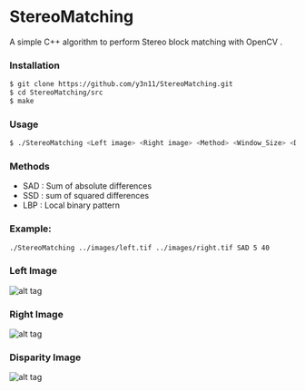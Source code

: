 # StereoMatching


A simple C++ algorithm to perform Stereo block matching with OpenCV .

### Installation

```sh
$ git clone https://github.com/y3n11/StereoMatching.git
$ cd StereoMatching/src
$ make
```
### Usage
```sh
$ ./StereoMatching <Left image> <Right image> <Method> <Window_Size> <Disp>
```

### Methods
- SAD : Sum of absolute differences
- SSD : sum of squared differences
- LBP : Local binary pattern

### Example:

```sh
./StereoMatching ../images/left.tif ../images/right.tif SAD 5 40
```
### Left Image
![alt tag](https://0x0.st/dIz.jpg)

### Right Image
![alt tag](https://0x0.st/dIi.jpg)

### Disparity Image
![alt tag](https://0x0.st/dIs.jpg)

